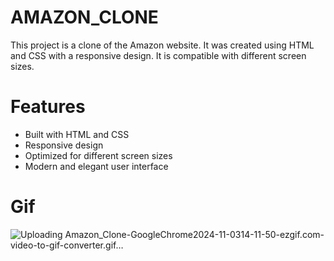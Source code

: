 # AMAZON_CLONE
This project is a clone of the Amazon website. It was created using HTML and CSS with a responsive design. It is compatible with different screen sizes.
# Features
* Built with HTML and CSS
* Responsive design
* Optimized for different screen sizes
* Modern and elegant user interface
# Gif

![Uploading Amazon_Clone-GoogleChrome2024-11-0314-11-50-ezgif.com-video-to-gif-converter.gif…](assets/amazon_clone-demo.gif)

